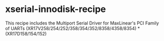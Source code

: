 # xserial-innodisk-recipe
This recipe includes the Multiport Serial Driver for MaxLinear's PCI Family of UARTs (XR17V258/254/252/358/354/352/8358/4358/8354) * (XR17D158/154/152)
